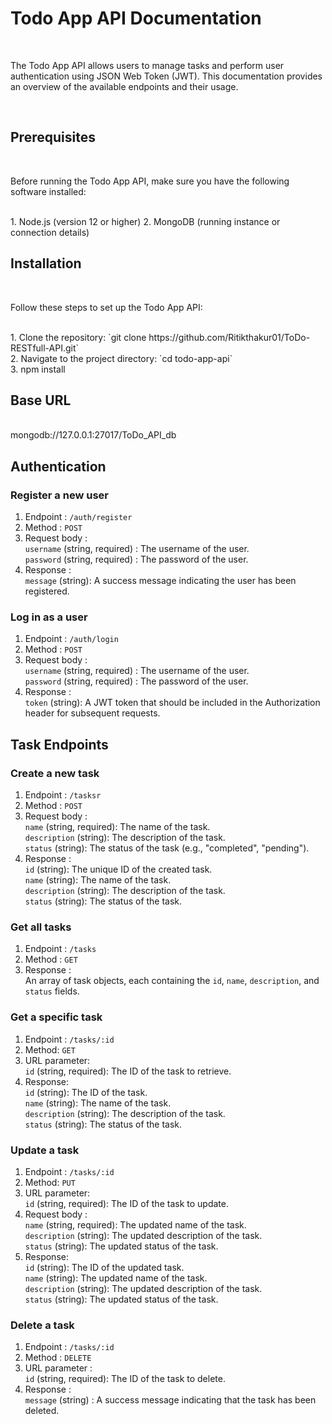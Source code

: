 # <h1>Todo App API Documentation</h1>
<br/>
<p>The Todo App API allows users to manage tasks and perform user authentication using JSON Web Token (JWT). This documentation provides an overview of the available endpoints and their usage.</p>
<br/>

<h2>Prerequisites</h2><br/>
<p>Before running the Todo App API, make sure you have the following software installed:</p>
  <br/>
   1. Node.js (version 12 or higher)
   2. MongoDB (running instance or connection details)

<br/>

<h2>Installation</h2><br/>
<p>Follow these steps to set up the Todo App API:</p>
   <br/>
   1. Clone the repository: `git clone https://github.com/Ritikthakur01/ToDo-RESTfull-API.git`
   <br/>
   2. Navigate to the project directory: `cd todo-app-api`
   <br/>
   3. npm install
  

<h2>Base URL</h2><br/>
<a>mongodb://127.0.0.1:27017/ToDo_API_db</a>

<h2>Authentication</h2>
 <h3>Register a new user</h3>
  
  1. Endpoint : `/auth/register`
  2. Method : `POST`
  3. Request body : 
          <br/>
          `username` (string, required) : The username of the user.
          <br/>
          `password` (string, required) : The password of the user.
  4. Response :
          <br/>
          `message` (string): A success message indicating the user has been registered.
 

 <h3>Log in as a user</h3>
 
  1. Endpoint : `/auth/login`
  2. Method : `POST`
  3. Request body : 
          <br/>
          `username` (string, required) : The username of the user.
          <br/>
          `password` (string, required) : The password of the user.
  4. Response :
          <br/>
          `token` (string): A JWT token that should be included in the Authorization header for subsequent requests.
          
          
 <h2>Task Endpoints</h2>
 <h3>Create a new task</h3>
  
  1. Endpoint : `/tasksr`
  2. Method : `POST`
  3. Request body : 
          <br/>
          `name` (string, required): The name of the task.
          <br/>
          `description` (string): The description of the task.
          <br/>
          `status` (string): The status of the task (e.g., "completed", "pending").
  4. Response :
          <br/>
          `id` (string): The unique ID of the created task.
          <br/>
          `name` (string): The name of the task.
          <br/>
          `description` (string): The description of the task.
          <br/>
          `status` (string): The status of the task.
 

 <h3>Get all tasks</h3>
 
  1. Endpoint : `/tasks`
  2. Method : `GET`
  3. Response :
          <br/>
         An array of task objects, each containing the `id`, `name`, `description`, and `status` fields.
   
  
 <h3>Get a specific task</h3>
 
 1. Endpoint : `/tasks/:id`
 2. Method: `GET`
 3. URL parameter:
         <br/>
        `id` (string, required): The ID of the task to retrieve.
 4. Response:
      <br/>
       `id` (string): The ID of the task.
      <br/>
       `name` (string): The name of the task.
      <br/>
       `description` (string): The description of the task.
      <br/>
       `status` (string): The status of the task.
       
       
 <h3>Update a task</h3>
 
  1. Endpoint : `/tasks/:id`
  2. Method: `PUT`
  3. URL parameter:
         <br/>
        `id` (string, required): The ID of the task to update.
  4. Request body : 
          <br/>
          `name` (string, required): The updated name of the task.
          <br/>
          `description` (string): The updated description of the task.
          <br/>
          `status` (string): The updated status of the task.
  5. Response:
      <br/>
       `id` (string): The ID of the updated task.
      <br/>
       `name` (string): The updated name of the task.
      <br/>
       `description` (string): The updated description of the task.
      <br/>
       `status` (string): The updated status of the task.
       
       
 <h3>Delete a task</h3>
  
  1. Endpoint : `/tasks/:id`
  2. Method : `DELETE`
  3. URL parameter :
         <br/>
        `id` (string, required): The ID of the task to delete.
  4. Response :
       <br/>
      `message` (string) : A success message indicating that the task has been deleted.


  




